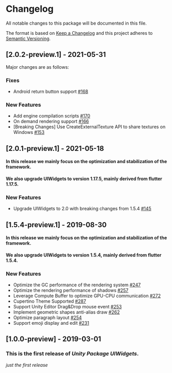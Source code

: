 # Changelog
All notable changes to this package will be documented in this file.

The format is based on [Keep a Changelog](http://keepachangelog.com/en/1.0.0/)
and this project adheres to [Semantic Versioning](http://semver.org/spec/v2.0.0.html).

## [2.0.2-preview.1] - 2021-05-31

Major changes are as follows:

### Fixes
- Android return button support [\#168](https://github.com/Unity-Technologies/com.unity.uiwidgets/pull/168)

### New Features
- Add engine compilation scripts [\#170](https://github.com/Unity-Technologies/com.unity.uiwidgets/pull/170)
- On demand rendering support [\#166](https://github.com/Unity-Technologies/com.unity.uiwidgets/pull/166)
- [Breaking Changes] Use CreateExternalTexture API to share textures on Windows [\#153](https://github.com/Unity-Technologies/com.unity.uiwidgets/pull/153)


## [2.0.1-preview.1] - 2021-05-18

#### In this release we mainly focus on the optimization and stabilization of the framework. 
#### We also upgrade UIWidgets to version 1.17.5, mainly derived from flutter 1.17.5.

### New Features
- Upgrade UIWidgets to 2.0 with breaking changes from 1.5.4 [\#145](https://github.com/Unity-Technologies/com.unity.uiwidgets/pull/145)

## [1.5.4-preview.1] - 2019-08-30

#### In this release we mainly focus on the optimization and stabilization of the framework. 
#### We also upgrade UIWidgets to version 1.5.4, mainly derived from flutter 1.5.4.

### New Features
- Optimize the GC performance of the rendering system [\#247](https://github.com/UnityTech/UIWidgets/pull/247)
- Optimize the rendering performance of shadows [\#257](https://github.com/UnityTech/UIWidgets/pull/257)
- Leverage Compute Buffer to optimize GPU-CPU communication [\#272](https://github.com/UnityTech/UIWidgets/pull/272)
- Cupertino Theme Supported [\#287](https://github.com/UnityTech/UIWidgets/pull/287)
- Support Unity Editor Drag&Drop mouse event [\#253](https://github.com/UnityTech/UIWidgets/pull/253)
- Implement geometric shapes anti-alias draw [\#262](https://github.com/UnityTech/UIWidgets/pull/262)
- Optimize paragraph layout [\#254](https://github.com/UnityTech/UIWidgets/pull/254)
- Support emoji display and edit [\#231](https://github.com/UnityTech/UIWidgets/pull/231)

## [1.0.0-preview] - 2019-03-01

### This is the first release of *Unity Package UIWidgets*.

*just the first release*